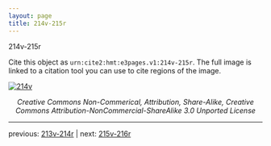 ```yaml
---
layout: page
title: 214v-215r
---
```


214v-215r

Cite this object as `urn:cite2:hmt:e3pages.v1:214v-215r`.  The full image is linked to a citation tool you can use to cite regions of the image.

[![214v](http://www.homermultitext.org/iipsrv?IIIF=/project/homer/pyramidal/deepzoom/hmt/e3bifolio/v1/null.tif/full/800,/0/default.jpg)](http://www.homermultitext.org/ict2/?urn=urn:cite2:hmt:e3bifolio.v1:null) 

<p style="text-align: center; font-style: italic;">Creative Commons Non-Commerical, Attribution, Share-Alike, Creative Commons Attribution-NonCommercial-ShareAlike 3.0 Unported License</p>

---

previous: [213v-214r](../213v-214r/) | next: [215v-216r](../215v-216r/)